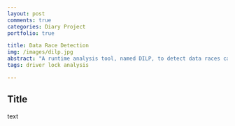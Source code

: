 ```yaml
---
layout: post
comments: true
categories: Diary Project
portfolio: true

title: Data Race Detection
img: /images/dilp.jpg
abstract: "A runtime analysis tool, named DILP, to detect data races caused by inconsistent lock protection in device drivers"
tags: driver lock analysis

---
```

## Title
text
